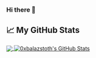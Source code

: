 ### Hi there 👋

## &#x1f4c8; My GitHub Stats

<a href="https://github.com/0xbalazstoth/0xbalazstoth">
  <img align="center" src="https://github-readme-stats.vercel.app/api/top-langs/?username=0xbalazstoth&title_color=000000&text_color=000000" />
</a>

<a href="https://github.com/0xbalazstoth/0xbalazstoth">
  <img align="center" src="https://github-readme-stats.vercel.app/api?username=0xbalazstoth&show_icons=true&line_height=27&count_private=true&title_color=000000&text_color=000000&icon_color=FAC051" alt="0xbalazstoth's GitHub Stats" />
</a>
